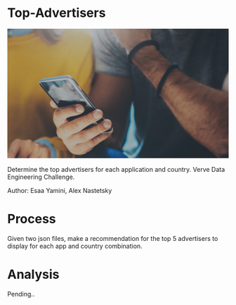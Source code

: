 # **Top-Advertisers**


![Images](image1.jpeg)


Determine the top advertisers for each application and country.  Verve Data Engineering Challenge.


Author: Esaa Yamini, Alex Nastetsky


# **Process**


Given two json files, make a recommendation for the top 5 advertisers to display for each app and country combination.


# **Analysis**


Pending..
